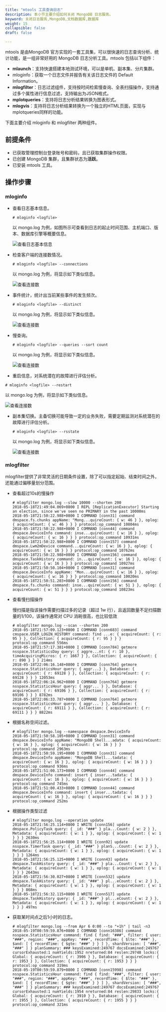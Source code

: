 ```yaml
---
title: "mtools 工具查询日志"
description: 本小节主要介绍如何关闭 MongoDB 日志服务。 
keyword: 关闭日志服务,MongoDB,文档数据库,数据库
weight: 15
collapsible: false
draft: false

---
```


mtools 是由MongoDB 官方实现的一套工具集，可以很快速的日志查询分析、统计功能，是一组非常好用的 MongoDB 日志分析工具。mtools 包括以下组件：

- **mlaunch**：支持快速搭建本地测试环境，可以是单机、副本集、分片集群。
- mloginfo：获取一个日志文件并报告有关该日志文件的 Default Information。
- **mlogfilter**：日志过滤组件，支持按时间检索慢查询、全表扫描操作，支持通过多个属性进行信息过滤，支持输出为JSON格式。
- **mplotqueries**：支持将日志分析结果转换为图表形式。
- **mlogvis**：支持将日志分析结果转换为一个独立的HTML页面，实现与mplotqueries同样的功能。

下面主要介绍 mloginfo 和 mlogfilter 两种组件。

## 前提条件

- 已获取管理控制台登录账号和密码，且已获取集群操作权限。
- 已创建 MongoDB 集群，且集群状态为**活跃**。
- 已安装 mtools 工具。

## 操作步骤

### mloginfo

* 查看日志基本信息。

  ```shell
  # mloginfo <logfile>
  ```

  以 mongo.log 为例，如图所示可查看到日志的起止时间范围、主机端口、版本、数据库引擎等概要信息。

  ![查看日志基本信息](../../_images/mtools_log_01.png)

* 检查客户端的连接数情况。

  ```shell
  # mloginfo <logfile> --connections
  ```

  以 mongo.log 为例，将显示如下类似信息。

  ![查看连接数](../../_images/mtools_log_02.png)

* 事件统计，统计出当前某些事件的发生频次。

  ```shell
  # mloginfo <logfile> --distinct
  ```

  以 mongo.log 为例，将显示如下类似信息。

  ![查看连接数](../../_images/mtools_log_03.png)

* 慢查询。

  ```shell
  # mloginfo <logfile> --queries --sort count
  ```

  以 mongo.log 为例，将显示如下类似信息。

  ![查看连接数](../../_images/mtools_log_04.png)

*  重启信息，对系统潜在的故障进行评估分析。

  ```shell
  # mloginfo <logfile> --restart
  ```

  以 mongo.log 为例，将显示如下类似信息。

  ![查看连接数](../../_images/mtools_log_05.png)

* 副本集切换。主备切换可能导致一定的业务失败，需要定期监测对系统潜在的故障进行评估分析。

  ```shell
  # mloginfo <logfile> --rsstate
  ```

  以 mongo.log 为例，将显示如下类似信息。

  ![查看连接数](../../_images/mtools_log_06.png)

### mlogfilter

mlogfilter提供了非常灵活的日期条件设置，除了可以指定起始、结束时间之外，还能通过偏移量划分范围。

* 查看超过10s的慢操作

  ```shell
  # mlogfilter mongo.log --slow 10000 --shorten 200
  2018-05-18T21:49:04.069+0800 I REPL [ReplicationExecutor] Starting an election, since we've seen no PRIMARY in the past 10000ms
  2018-05-18T21:50:22.988+0800 I COMMAND [conn31] command dmspace.fs.chunks appName: "Mong...quireCount: { w: 46 } }, oplog: { acquireCount: { w: 46 } } } protocol:op_command 10804ms
  2018-05-18T21:50:22.988+0800 I COMMAND [conn44] command dmspace.DeviceInfo command: inse...quireCount: { w: 16 } }, oplog: { acquireCount: { w: 16 } } } protocol:op_command 10931ms
  2018-05-18T21:50:22.988+0800 I COMMAND [conn157] command dmspace.Lwm2mDevice command...quireCount: { w: 16 } }, oplog: { acquireCount: { w: 16 } } } protocol:op_command 10762ms
  2018-05-18T21:50:22.988+0800 I COMMAND [conn156] command dmspace.TaskHistory command: in...quireCount: { w: 16 } }, oplog: { acquireCount: { w: 16 } } } protocol:op_command 10927ms
  2018-05-18T21:50:50.104+0800 I COMMAND [conn31] command dmspace.DeviceInfo appName: "Mon...quireCount: { w: 16 } }, oplog: { acquireCount: { w: 16 } } } protocol:op_command 10020ms
  2018-05-18T21:50:51.203+0800 I COMMAND [conn156] command dmspace.fs.chunks command: inse...quireCount: { w: 51 } }, oplog: { acquireCount: { w: 51 } } } protocol:op_command 10823ms
  
  ```

* 查看慢扫描操作

  慢扫描是指该操作需要扫描过多的记录（超过 1w 行），且返回数量不足扫描数量的1/100，该操作通常对 CPU 消耗很高，也比较低效

  ```shell
  # mlogfilter mongo.log --scan --shorten 200
  2018-05-18T21:57:09.123+0800 I COMMAND [conn683] command cmspace.USER_LOGIN_HISTORY command: find ...e: { acquireCount: { r: 95 } }, Collection: { acquireCount: { r: 95 } } } protocol:op_command 556ms
  2018-05-18T21:57:17.381+0800 I COMMAND [conn784] getmore nsspace.StatisticsDay query: { aggre...nt: { r: 10 }, timeAcquiringMicros: { r: 1667 } }, Collection: { acquireCount: { r: 890 } } } 214ms
  2018-05-18T22:06:16.148+0800 I COMMAND [conn764] getmore nsspace.StatisticsHour query: { aggr...} }, Database: { acquireCount: { r: 69128 } }, Collection: { acquireCount: { r: 69128 } } } 12053ms
  2018-05-18T22:06:24.962+0800 I COMMAND [conn764] getmore nsspace.StatisticsHour query: { aggr... } }, Database: { acquireCount: { r: 69106 } }, Collection: { acquireCount: { r: 69106 } } } 8782ms
  2018-05-18T22:06:33.787+0800 I COMMAND [conn764] getmore nsspace.StatisticsHour query: { aggr... } }, Database: { acquireCount: { r: 69111 } }, Collection: { acquireCount: { r: 69111 } } } 8822ms
  ```

* 根据名称空间过滤。

  ```shell
  # mlogfilter mongo.log --namespace dmspace.DeviceInfo
  2018-05-18T21:50:58.105+0800 I COMMAND [conn31] command dmspace.DeviceInfo appName: "MongoDB Shell...adata: { acquireCount: { w: 16 } }, oplog: { acquireCount: { w: 16 } } } protocol:op_command 2963ms
  2018-05-18T21:50:59.195+0800 I COMMAND [conn31] command dmspace.DeviceInfo appName: "MongoDB Shell...tadata: { acquireCount: { w: 16 } }, oplog: { acquireCount: { w: 16 } } } protocol:op_command 936ms
  2018-05-18T21:51:00.173+0800 I COMMAND [conn44] command dmspace.DeviceInfo command: insert { inser...tadata: { acquireCount: { w: 16 } }, oplog: { acquireCount: { w: 16 } } } protocol:op_command 745ms
  2018-05-18T21:51:00.433+0800 I COMMAND [conn44] command dmspace.DeviceInfo command: insert { inser...tadata: { acquireCount: { w: 16 } }, oplog: { acquireCount: { w: 16 } } } protocol:op_command 252ms
  ```

* 根据操作类型过滤

  ```shell
  # mlogfilter mongo.log --operation update
  2018-05-18T21:56:25.114+0800 I WRITE [conn156] update dmspace.PolicyTask query: { _id: "###" } pla...Count: { w: 2 } }, Metadata: { acquireCount: { w: 1 } }, oplog: { acquireCount: { w: 1 } } } 2630ms
  2018-05-18T21:56:25.114+0800 I WRITE [conn92] update nsspace.TimerTask query: { _id: "###" } planS...Count: { w: 2 } }, Metadata: { acquireCount: { w: 1 } }, oplog: { acquireCount: { w: 1 } } } 1264ms
  2018-05-18T21:56:25.125+0800 I WRITE [conn43] update dmspace.TaskHistory query: { _id: "###" } pla...Count: { w: 2 } }, Metadata: { acquireCount: { w: 1 } }, oplog: { acquireCount: { w: 1 } } } 2643ms
  2018-05-18T21:56:30.027+0800 I WRITE [conn532] update dmspace.TaskHistory query: { _id: "###" } pl...eCount: { w: 2 } }, Metadata: { acquireCount: { w: 1 } }, oplog: { acquireCount: { w: 1 } } } 868ms
  2018-05-18T21:56:32.115+0800 I WRITE [conn517] update dmspace.TaskHistory query: { _id: "###" } pl...eCount: { w: 2 } }, Metadata: { acquireCount: { w: 1 } }, oplog: { acquireCount: { w: 1 } } } 497ms
  ```

* 获取某时间点之后1小时的日志。

  ```shell
  # mlogfilter mongo.log --from Apr 6 0:00 --to "+1h" | tail -n3
  2018-05-19T00:59:59.876+0800 I COMMAND [conn16386] command nsspace.StatisticsHour command: find { find: "###", filter: { user: "###", region: "###", appKey: "###", recordTime: { $lte: "###" }, $and: [ { recordTime: { $gte: "###" } } ] }, shardVersion: [ "###", "###" ] } planSummary: ### keysExamined:249767 docsExamined:249767 cursorExhausted:1 numYields:1952 nreturned:84 reslen:29748 locks:{ Global: { acquireCount: { r: 3906 } }, Database: { acquireCount: { r: 1953 } }, Collection: { acquireCount: { r: 1953 } } } protocol:op_command 319ms
  2018-05-19T00:59:59.879+0800 I COMMAND [conn15998] command nsspace.StatisticsHour command: find { find: "###", filter: { user: "###", region: "###", appKey: "###", recordTime: { $lte: "###" }, $and: [ { recordTime: { $gte: "###" } } ] }, shardVersion: [ "###", "###" ] } planSummary: ### keysExamined:249767 docsExamined:249767 cursorExhausted:1 numYields:1954 nreturned:84 reslen:29833 locks:{ Global: { acquireCount: { r: 3910 } }, Database: { acquireCount: { r: 1955 } }, Collection: { acquireCount: { r: 1955 } } } protocol:op_command 321ms
  ```

  